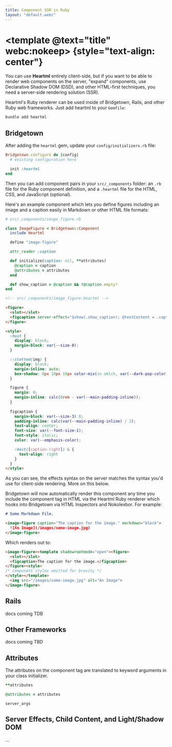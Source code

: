 ```yaml
---
title: Component SSR in Ruby
layout: "default.webc"
---
```


# <template @text="title" webc:nokeep></template> {style="text-align: center"}

You can use **Heartml** entirely client-side, but if you want to be able to render web components on the server, "expand" components, use Declarative Shadow DOM (DSD), and other HTML-first techniques, you need a server-side rendering solution (SSR).

Heartml's Ruby renderer can be used inside of Bridgetown, Rails, and other Ruby web frameworks. Just add heartml to your `Gemfile`:

```sh
bundle add heartml
```

## Bridgetown

After adding the `heartml` gem, update your `config/initializers.rb` file:

```ruby
Bridgetown.configure do |config|
  # existing configuration here

  init :heartml
end
```

Then you can add component pairs in your `src/_components` folder: an `.rb` file for the Ruby component definition, and a `.heartml` file for the HTML, CSS, and JavaScript (optional).

Here's an example component which lets you define figures including an image and a caption easily in Markdown or other HTML file formats:

<code-example webc:raw>

```ruby
# src/_components/image_figure.rb

class ImageFigure < Bridgetown::Component
  include Heartml

  define "image-figure"

  attr_reader :caption

  def initialize(caption: nil, **attributes)
    @caption = caption
    @attributes = attributes
  end

  def show_caption = @caption && !@caption.empty?
end
```

```html
<!-- src/_components/image_figure.heartml -->

<figure>
  <slot></slot>
  <figcaption server-effect="$show(.show_caption); @textContent = .caption"></figcaption>
</figure>

<style>
  :host {
    display: block;
    margin-block: var(--size-8);
  }

  ::slotted(img) {
    display: block;
    margin-inline: auto;
    box-shadow: 0px 10px 18px color-mix(in oklch, var(--dark-pop-color), black 55%);
  }

  figure {
    margin: 0;
    margin-inline: calc(0rem - var(--main-padding-inline));
  }
  
  figcaption {
    margin-block: var(--size-3) 0;
    padding-inline: calc(var(--main-padding-inline) / 2);
    text-align: center;
    font-size: var(--font-size-1);
    font-style: italic;
    color: var(--emphasis-color);

    :host([caption-right]) & {
      text-align: right
    }
  }
</style>
```

</code-example>

As you can see, the effects syntax on the server matches the syntax you'd use for client-side rendering. More on this below.

Bridgetown will now automatically render this component any time you include the component tag in HTML via the Heartml Ruby renderer which hooks into Bridgetown via HTML Inspectors and Nokolexbor. For example:

<code-example webc:raw>

```md
# Some Markdown File.

<image-figure caption="The caption for the image." markdown="block">
  ![An Image](/images/some-image.jpg)
</image-figure>
```

</code-example>

Which renders out to:

<code-example webc:raw>

```html
<image-figure><template shadowrootmode="open"><figure>
  <slot></slot>
  <figcaption>The caption for the image.</figcaption>
</figure><style>
/* component styles omitted for brevity */
</style></template>
  <img src="/images/some-image.jpg" alt="An Image">
</image-figure>
```

</code-example>

## Rails

docs coming TDB

## Other Frameworks

docs coming TBD

## Attributes

The attributes on the component tag are translated to keyword arguments in your class initializer.

```ruby
**attributes

@attributes = attributes
```

`server_args`

## Server Effects, Child Content, and Light/Shadow DOM

...
